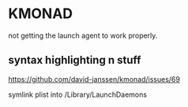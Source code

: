 # KMONAD

not getting the launch agent to work properly.

## syntax highlighting n stuff

https://github.com/david-janssen/kmonad/issues/69

symlink plist into /Library/LaunchDaemons

